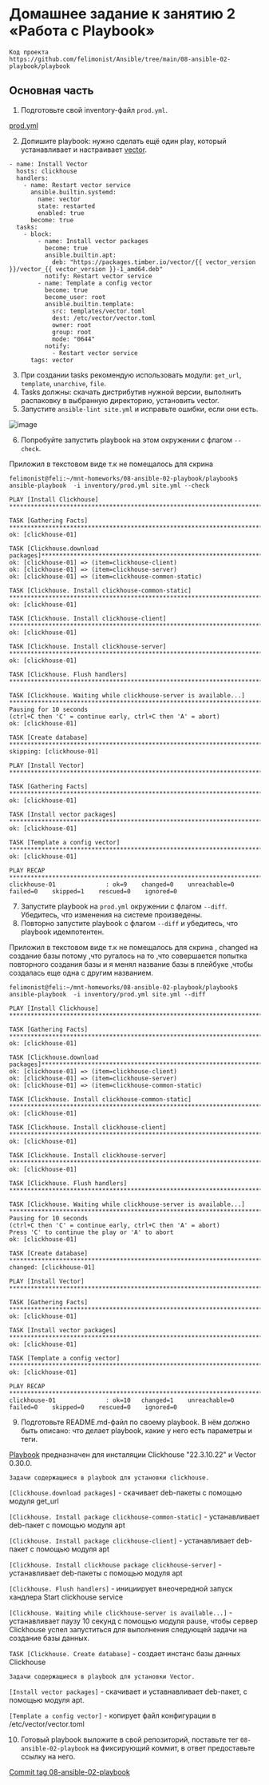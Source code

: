 # Домашнее задание к занятию 2 «Работа с Playbook»

```
Код проекта
https://github.com/felimonist/Ansible/tree/main/08-ansible-02-playbook/playbook
```

## Основная часть

1. Подготовьте свой inventory-файл `prod.yml`.

[prod.yml](https://github.com/felimonist/Ansible/blob/main/08-ansible-02-playbook/playbook/inventory/prod.yml)

2. Допишите playbook: нужно сделать ещё один play, который устанавливает и настраивает [vector](https://github.com/felimonist/Ansible/blob/main/08-ansible-02-playbook/playbook/site.yml#L49-L76).

```
- name: Install Vector
  hosts: clickhouse
  handlers:
    - name: Restart vector service
      ansible.builtin.systemd:
        name: vector
        state: restarted
        enabled: true
      become: true
  tasks:
    - block:
        - name: Install vector packages
          become: true
          ansible.builtin.apt:
            deb: "https://packages.timber.io/vector/{{ vector_version }}/vector_{{ vector_version }}-1_amd64.deb"
          notify: Restart vector service
        - name: Template a config vector
          become: true
          become_user: root
          ansible.builtin.template:
            src: templates/vector.toml
            dest: /etc/vector/vector.toml
            owner: root
            group: root
            mode: "0644"
          notify:
            - Restart vector service
      tags: vector
```

3. При создании tasks рекомендую использовать модули: `get_url`, `template`, `unarchive`, `file`.
4. Tasks должны: скачать дистрибутив нужной версии, выполнить распаковку в выбранную директорию, установить vector.
5. Запустите `ansible-lint site.yml` и исправьте ошибки, если они есть.

![image](https://github.com/felimonist/Ansible/blob/main/08-ansible-02-playbook/img/lint.JPG)

6. Попробуйте запустить playbook на этом окружении с флагом `--check`.

Приложил в текстовом виде т.к не помещалось для скрина
```
felimonist@feli:~/mnt-homeworks/08-ansible-02-playbook/playbook$ ansible-playbook  -i inventory/prod.yml site.yml --check

PLAY [Install Clickhouse] **********************************************************************************************************************************

TASK [Gathering Facts] *************************************************************************************************************************************
ok: [clickhouse-01]

TASK [Clickhouse.download packages]*******************************************************************************************************************
ok: [clickhouse-01] => (item=clickhouse-client)
ok: [clickhouse-01] => (item=clickhouse-server)
ok: [clickhouse-01] => (item=clickhouse-common-static)

TASK [Clickhouse. Install clickhouse-common-static] ********************************************************************************************************
ok: [clickhouse-01]

TASK [Clickhouse. Install clickhouse-client] ***************************************************************************************************************
ok: [clickhouse-01]

TASK [Clickhouse. Install clickhouse-server] ***************************************************************************************************************
ok: [clickhouse-01]

TASK [Clickhouse. Flush handlers] **************************************************************************************************************************

TASK [Clickhouse. Waiting while clickhouse-server is available...] *****************************************************************************************
Pausing for 10 seconds
(ctrl+C then 'C' = continue early, ctrl+C then 'A' = abort)
ok: [clickhouse-01]

TASK [Create database] *************************************************************************************************************************************
skipping: [clickhouse-01]

PLAY [Install Vector] **************************************************************************************************************************************

TASK [Gathering Facts] *************************************************************************************************************************************
ok: [clickhouse-01]

TASK [Install vector packages] *****************************************************************************************************************************
ok: [clickhouse-01]

TASK [Template a config vector] ********************************************************************************************************
ok: [clickhouse-01]

PLAY RECAP *************************************************************************************************************************************************
clickhouse-01              : ok=9    changed=0    unreachable=0    failed=0    skipped=1    rescued=0    ignored=0   

```
7. Запустите playbook на `prod.yml` окружении с флагом `--diff`. Убедитесь, что изменения на системе произведены.
8. Повторно запустите playbook с флагом `--diff` и убедитесь, что playbook идемпотентен.

Приложил в текстовом виде т.к не помещалось для скрина , changed на создание базы потому ,что ругалось на то ,что совершается попытка повторного создания базы и я менял название базы в плейбуке ,чтобы создалась еще одна с другим названием.

```
felimonist@feli:~/mnt-homeworks/08-ansible-02-playbook/playbook$ ansible-playbook  -i inventory/prod.yml site.yml --diff

PLAY [Install Clickhouse] **********************************************************************************************************************************

TASK [Gathering Facts] *************************************************************************************************************************************
ok: [clickhouse-01]

TASK [Clickhouse.download packages]*******************************************************************************************************************
ok: [clickhouse-01] => (item=clickhouse-client)
ok: [clickhouse-01] => (item=clickhouse-server)
ok: [clickhouse-01] => (item=clickhouse-common-static)

TASK [Clickhouse. Install clickhouse-common-static] ********************************************************************************************************
ok: [clickhouse-01]

TASK [Clickhouse. Install clickhouse-client] ***************************************************************************************************************
ok: [clickhouse-01]

TASK [Clickhouse. Install clickhouse-server] ***************************************************************************************************************
ok: [clickhouse-01]

TASK [Clickhouse. Flush handlers] **************************************************************************************************************************

TASK [Clickhouse. Waiting while clickhouse-server is available...] *****************************************************************************************
Pausing for 10 seconds
(ctrl+C then 'C' = continue early, ctrl+C then 'A' = abort)
Press 'C' to continue the play or 'A' to abort 
ok: [clickhouse-01]

TASK [Create database] *************************************************************************************************************************************
changed: [clickhouse-01]

PLAY [Install Vector] **************************************************************************************************************************************

TASK [Gathering Facts] *************************************************************************************************************************************
ok: [clickhouse-01]

TASK [Install vector packages] *****************************************************************************************************************************
ok: [clickhouse-01]

TASK [Template a config vector] ********************************************************************************************************
ok: [clickhouse-01]

PLAY RECAP *************************************************************************************************************************************************
clickhouse-01              : ok=10   changed=1    unreachable=0    failed=0    skipped=0    rescued=0    ignored=0

```

9. Подготовьте README.md-файл по своему playbook. В нём должно быть описано: что делает playbook, какие у него есть параметры и теги.

[Playbook](https://github.com/felimonist/Ansible/tree/main/08-ansible-02-playbook/playbook/site.yml) предназначен для инсталяции Clickhouse "22.3.10.22" и Vector 0.30.0.

```
Задачи содержащиеся в playbook для установки clickhouse.
```

`[Clickhouse.download packages]` - скачивает deb-пакеты с помощью модуля get_url

`[Clickhouse. Install package clickhouse-common-static]` - устанавливает deb-пакет с помощью модуля apt

`[Clickhouse. Install package clickhouse-client]` - устанавливает deb-пакет с помощью модуля apt

`[Clickhouse. Install clickhouse package clickhouse-server]` - устанавливает deb-пакеты с помощью модуля apt

`[Clickhouse. Flush handlers]` - инициирует внеочередной запуск хандлера Start clickhouse service

`[Clickhouse. Waiting while clickhouse-server is available...]` - устанавливает паузу  10 секунд с помощью модуля pause, чтобы сервер Clickhouse успел запуститься для выполнения следующей задачи на создание базы данных.

`TASK [Clickhouse. Create database]` - создает инстанс базы данных Clickhouse

```
Задачи содержащиеся в playbook для установки Vector.
```

`[Install vector packages]` -  скачивает и уставнавливает deb-пакет, с помощью модуля apt.

`[Template a config vector]` - копирует файл конфигурации в /etc/vector/vector.toml

 
10. Готовый playbook выложите в свой репозиторий, поставьте тег `08-ansible-02-playbook` на фиксирующий коммит, в ответ предоставьте ссылку на него.

[Commit tag 08-ansible-02-playbook ](https://github.com/felimonist/Ansible/commit/40afeea28fd06704e865a1c1607a298de02f808b)



